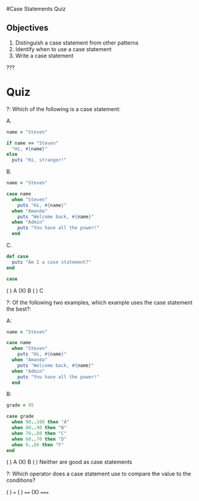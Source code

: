 #Case Statements Quiz
## Objectives

1. Distinguish a case statement from other patterns
2. Identify when to use a case statement
3. Write a case statement

???

# Quiz

?: Which of the following is a case statement:

A. 

```ruby
name = "Steven"

if name == "Steven"
  "Hi, #{name}"
else
  puts "Hi, stranger!"
``` 

B.

```ruby
name = "Steven"

case name
  when "Steven"
    puts "Hi, #{name}"
  when "Amanda"
    puts "Welcome back, #{name}"
  when "Admin"
    puts "You have all the power!"
  end
``` 

C.

```ruby
def case
  puts "Am I a case statement?"
end

case
```

( ) A
(X) B
( ) C


?: Of the following two examples, which example uses the case statement the best?:

A: 

```ruby
name = "Steven"

case name
  when "Steven"
    puts "Hi, #{name}"
  when "Amanda"
    puts "Welcome back, #{name}"
  when "Admin"
    puts "You have all the power!"
  end
``` 

B: 

```ruby
grade = 95

case grade
  when 90..100 then "A" 
  when 80..90 then "B"
  when 70..80 then "C"
  when 60..70 then "D"
  when 0..60 then "F"
end
```

( ) A
(X) B
( ) Neither are good as case statements


?: Which operator does a case statement use to compare the value to the conditions?

( ) `=`
( ) `==`
(X) `===`


